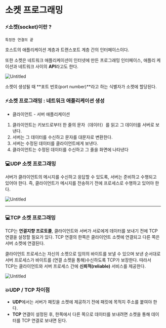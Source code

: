 # 소켓 프로그래밍

### ⚡소켓(socket)이란 ?

`특정한 연결의 끝`

호스트의 애플리케이션 계층과 트랜스포트 계층 간의 인터페이스이다.

또한 소켓은 네트워크 애플리케이션이 인터넷에 만든 프로그래밍 인터페이스, 애플리 케이션과 네트워크 사이의 **API**라고도 한다.

![Untitled](%E1%84%89%E1%85%A9%E1%84%8F%E1%85%A6%E1%86%BA%20%E1%84%91%E1%85%B3%E1%84%85%E1%85%A9%E1%84%80%E1%85%B3%E1%84%85%E1%85%A2%E1%84%86%E1%85%B5%E1%86%BC%205c404e462566441fab58bf5e7650385a/Untitled.png)

소켓이 생성될 때 **포트 번호(port number)**라고 하는 식별자가 소켓에 할당된다.

### ⚡소켓 프로그래밍 : 네트워크 애플리케이션 생성

- 클라이언트 - 서버 애플리케이션
1. 클라이언트는 키보드로부터 한 줄의 문자（데이터）를 읽고 그 데이터를 서버로 보낸다.
2. 서버는 그 데이터를 수신하고 문자를 대문자로 변환한다.
3. 서버는 수정된 데이터를 클라이언트에게 보낸다.
4. 클라이언트는 수정된 데이터를 수신하고 그 줄을 화면에 나타낸다

### 💻UDP 소켓 프로그래밍

서버가 클라이언트의 메시지를 수신하고 응답할 수 있도록, 서버는 준비하고 수행되고 있어야 한다. 즉, 클라이언트가 메시지를 전송하기 전에 프로세스로 수행하고 있어야 한다.

![Untitled](%E1%84%89%E1%85%A9%E1%84%8F%E1%85%A6%E1%86%BA%20%E1%84%91%E1%85%B3%E1%84%85%E1%85%A9%E1%84%80%E1%85%B3%E1%84%85%E1%85%A2%E1%84%86%E1%85%B5%E1%86%BC%205c404e462566441fab58bf5e7650385a/Untitled%201.png)

 ****

### 💻TCP 소켓 프로그래밍

TCP는 **연결지향 프로토콜**, 클라이언트와 서버가 서로에게 데이터를 보내기 전에 TCP 연결을 설정할 필요가 있다.  TCP 연결의 한쪽은 클라이언트 소켓에 연결되고 다른 쪽은 서버 소켓에 연결된다.

클라이언트 프로세스는 자신의 소켓으로 임의의 바이트를 보낼 수 있으며 보낸 순서대로 서버 프로세스가 바이트를 (연결 소켓을 통해)수신하도록 TCP가 보장한다. 따라서 TCP는 클라이언트와 서버 프로세스 간에 **신뢰적(reliable)** 서비스를 제공한다.

![Untitled](%E1%84%89%E1%85%A9%E1%84%8F%E1%85%A6%E1%86%BA%20%E1%84%91%E1%85%B3%E1%84%85%E1%85%A9%E1%84%80%E1%85%B3%E1%84%85%E1%85%A2%E1%84%86%E1%85%B5%E1%86%BC%205c404e462566441fab58bf5e7650385a/Untitled%202.png)

### 💥UDP / TCP 차이점

- **UDP**에서는 서버가 패킷을 소켓에 제공하기 전에 패킷에 목적지 주소를 붙여야 한다.
- **TCP** 연결이 설정된 후, 한쪽에서 다른 쪽으로 데이터를 보내려면 소켓을 통해 데이터를 TCP 연결로 보내면 된다.
